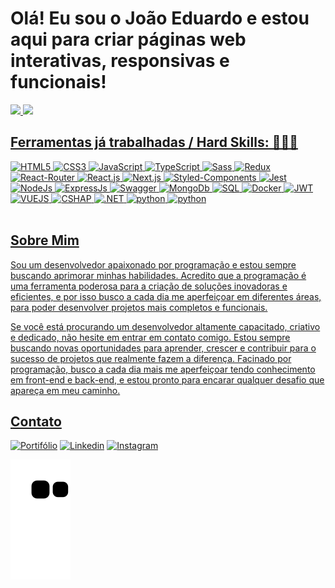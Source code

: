 # Olá! Eu sou o João Eduardo e estou aqui para criar páginas web interativas, responsivas e funcionais! 

<div>
<a href="https://github.com/seu-usuário-aqui">
<img height="180em" src="https://github-readme-stats.vercel.app/api?username=JoaoEduardo10&show_icons=true&theme=dracula&include_all_commits=true&count_private=true"/>
<img height="180em" src="https://github-readme-stats.vercel.app/api/top-langs/?username=JoaoEduardo10&layout=compact&langs_count=7&theme=dracula"/>
</div>

## Ferramentas já trabalhadas / Hard Skills: 👨🏻‍💻
<div>
  <img aling="center" alt="HTML5" src="https://img.shields.io/badge/HTML5-E34F26?style=for-the-badge&logo=html5&logoColor=white" />
  <img aling="center" alt="CSS3" src="https://img.shields.io/badge/CSS3-1572B6?style=for-the-badge&logo=css3&logoColor=white" />
  <img aling="center" alt="JavaScript" src="https://img.shields.io/badge/JavaScript-F7DF1E?style=for-the-badge&logo=javascript&logoColor=black" />
  <img aling="center" alt="TypeScript" src="https://img.shields.io/badge/TypeScript-007ACC?style=for-the-badge&logo=typescript&logoColor=white" />
  <img aling="center" alt="Sass" src="https://img.shields.io/badge/Sass-CC6699?style=for-the-badge&logo=sass&logoColor=white" />
  <img aling="center" alt="Redux" src="https://img.shields.io/badge/Redux-593D88?style=for-the-badge&logo=redux&logoColor=white" />
  <img aling="center" alt="React-Router" src="https://img.shields.io/badge/React_Router-CA4245?style=for-the-badge&logo=react-router&logoColor=white" />
  <img aling="center" alt="React.js" src="https://img.shields.io/badge/React-20232A?style=for-the-badge&logo=react&logoColor=61DAFB" />
  <img aling="center" alt="Next.js" src="https://img.shields.io/badge/Next-black?style=for-the-badge&logo=next.js&logoColor=white" />
  <img aling="center" alt="Styled-Components" src="https://img.shields.io/badge/styled--components-DB7093?style=for-the-badge&logo=styled-components&logoColor=white" />
  <img alt="Jest" aling="center" src="https://img.shields.io/badge/Jest-323330?style=for-the-badge&logo=Jest&logoColor=white" />
  <img alt="NodeJs" aling="center" src="https://img.shields.io/badge/Node.js-43853D?style=for-the-badge&logo=node.js&logoColor=white" />
  <img alt="ExpressJs" aling="center" src="https://img.shields.io/badge/Express.js-404D59?style=for-the-badge" />
  <img alt="Swagger" aling="center" src="https://img.shields.io/badge/-Swagger-%23Clojure?style=for-the-badge&logo=swagger&logoColor=white" />
  <img alt="MongoDb" aling="center" src="https://img.shields.io/badge/MongoDB-4EA94B?style=for-the-badge&logo=mongodb&logoColor=white" />
  <img alt="SQL" aling="center" src="https://img.shields.io/badge/Microsoft%20SQL%20Server-CC2927?style=for-the-badge&logo=microsoft%20sql%20server&logoColor=white" />
  <img alt="Docker" aling="center" src="https://img.shields.io/badge/docker-%230db7ed.svg?style=for-the-badge&logo=docker&logoColor=white" />
  <img alt="JWT" aling="center" src="https://img.shields.io/badge/json%20web%20tokens-323330?style=for-the-badge&logo=json-web-tokens&logoColor=pink" />
  <img alt="VUEJS" aling="center" src="https://img.shields.io/badge/vuejs-%2335495e.svg?style=for-the-badge&logo=vuedotjs&logoColor=%234FC08D"/>
  <img alt="CSHAP" aling="center" src="https://img.shields.io/badge/c%23-%23239120.svg?style=for-the-badge&logo=csharp&logoColor=white"/>
  <img alt=".NET" aling="center" src="https://img.shields.io/badge/.NET-5C2D91?style=for-the-badge&logo=.net&logoColor=white"/>
  <img alt="python" aling="center" src="https://img.shields.io/badge/python-3670A0?style=for-the-badge&logo=python&logoColor=ffdd54"/>
  <img alt="python" aling="center" src="https://img.shields.io/badge/azure-%230072C6.svg?style=for-the-badge&logo=microsoftazure&logoColor=white"/>
</div></br>

## Sobre Mim

Sou um desenvolvedor apaixonado por programação e estou sempre buscando aprimorar minhas habilidades. Acredito que a programação é uma ferramenta poderosa para a criação de soluções inovadoras e eficientes, e por isso busco a cada dia me aperfeiçoar em diferentes áreas, para poder desenvolver projetos mais completos e funcionais.

Se você está procurando um desenvolvedor altamente capacitado, criativo e dedicado, não hesite em entrar em contato comigo. Estou sempre buscando novas oportunidades para aprender, crescer e contribuir para o sucesso de projetos que realmente fazem a diferença. Facinado por programação, busco a cada dia mais me aperfeiçoar tendo conhecimento em front-end e back-end, e estou pronto para encarar qualquer desafio que apareça em meu caminho.

## Contato
[![Portifólio](https://img.shields.io/website-up-down-green-red/http/monip.org.svg)](https://joaoeduardo.netlify.app/)
[![Linkedin](https://img.shields.io/badge/LinkedIn-0077B5?style=for-the-badge&logo=linkedin&logoColor=white)](linkedin.com/in/joão-eduardo-657887231/)
[![Instagram](https://img.shields.io/badge/Instagram-E4405F?style=for-the-badge&logo=instagram&logoColor=white)](https://www.instagram.com/joao_eduardo07/)

![Snake animation](https://github.com/JoaoEduardo10/JoaoEduardo10/blob/output/github-contribution-grid-snake.svg)
